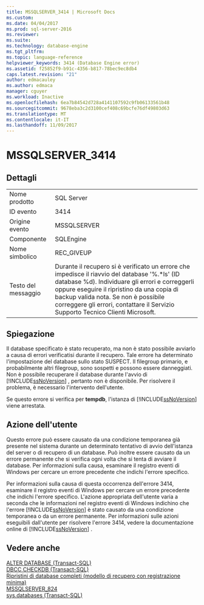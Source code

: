 ```yaml
---
title: MSSQLSERVER_3414 | Microsoft Docs
ms.custom: 
ms.date: 04/04/2017
ms.prod: sql-server-2016
ms.reviewer: 
ms.suite: 
ms.technology: database-engine
ms.tgt_pltfrm: 
ms.topic: language-reference
helpviewer_keywords: 3414 (Database Engine error)
ms.assetid: f25852f9-b91c-4356-b817-78bec9ec8db4
caps.latest.revision: "21"
author: edmacauley
ms.author: edmaca
manager: cguyer
ms.workload: Inactive
ms.openlocfilehash: 6ea7b84542d728a4141107592c9fb06133561b48
ms.sourcegitcommit: 9678eba3c2d3100cef408c69bcfe76df49803d63
ms.translationtype: MT
ms.contentlocale: it-IT
ms.lasthandoff: 11/09/2017
---
```

# <a name="mssqlserver3414"></a>MSSQLSERVER_3414
  
## <a name="details"></a>Dettagli  
  
|||  
|-|-|  
|Nome prodotto|SQL Server|  
|ID evento|3414|  
|Origine evento|MSSQLSERVER|  
|Componente|SQLEngine|  
|Nome simbolico|REC_GIVEUP|  
|Testo del messaggio|Durante il recupero si è verificato un errore che impedisce il riavvio del database '%.*ls' (ID database %d). Individuare gli errori e correggerli oppure eseguire il ripristino da una copia di backup valida nota. Se non è possibile correggere gli errori, contattare il Servizio Supporto Tecnico Clienti Microsoft.|  
  
## <a name="explanation"></a>Spiegazione  
Il database specificato è stato recuperato, ma non è stato possibile avviarlo a causa di errori verificatisi durante il recupero. Tale errore ha determinato l'impostazione del database sullo stato SUSPECT. Il filegroup primario, e probabilmente altri filegroup, sono sospetti e possono essere danneggiati. Non è possibile recuperare il database durante l'avvio di [!INCLUDE[ssNoVersion](../../includes/ssnoversion-md.md)] , pertanto non è disponibile. Per risolvere il problema, è necessario l'intervento dell'utente.  
  
Se questo errore si verifica per **tempdb**, l'istanza di [!INCLUDE[ssNoVersion](../../includes/ssnoversion-md.md)] viene arrestata.  
  
## <a name="user-action"></a>Azione dell'utente  
Questo errore può essere causato da una condizione temporanea già presente nel sistema durante un determinato tentativo di avvio dell'istanza del server o di recupero di un database. Può inoltre essere causato da un errore permanente che si verifica ogni volta che si tenta di avviare il database. Per informazioni sulla causa, esaminare il registro eventi di Windows per cercare un errore precedente che indichi l'errore specifico.  
  
Per informazioni sulla causa di questa occorrenza dell'errore 3414, esaminare il registro eventi di Windows per cercare un errore precedente che indichi l'errore specifico. L'azione appropriata dell'utente varia a seconda che le informazioni nel registro eventi di Windows indichino che l'errore [!INCLUDE[ssNoVersion](../../includes/ssnoversion-md.md)] è stato causato da una condizione temporanea o da un errore permanente. Per informazioni sulle azioni eseguibili dall'utente per risolvere l'errore 3414, vedere la documentazione online di [!INCLUDE[ssNoVersion](../../includes/ssnoversion-md.md)] .  
  
## <a name="see-also"></a>Vedere anche  
[ALTER DATABASE &#40;Transact-SQL&#41;](~/t-sql/statements/alter-database-transact-sql-set-options.md)  
[DBCC CHECKDB &#40;Transact-SQL&#41;](~/t-sql/database-console-commands/dbcc-checkdb-transact-sql.md)  
[Ripristini di database completi &#40;modello di recupero con registrazione minima&#41;](~/relational-databases/backup-restore/complete-database-restores-simple-recovery-model.md)  
[MSSQLSERVER_824](~/relational-databases/errors-events/mssqlserver-824-database-engine-error.md)  
[sys.databases &#40;Transact-SQL&#41;](~/relational-databases/system-catalog-views/sys-databases-transact-sql.md)  
  

